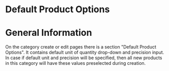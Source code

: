 Default Product Options
=======================

General Information
===================
On the category create or edit pages there is a section "Default Product Options". It contains default unit of quantity drop-down and precision input.
In case if default unit and precision will be specified, then all new products in this category will have these values preselected during creation.
